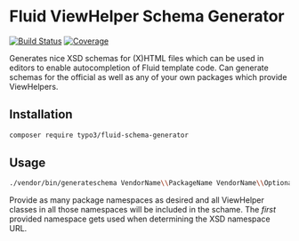 Fluid ViewHelper Schema Generator
=================================

[![Build Status](https://img.shields.io/travis/NamelessCoder/TYPO3.Fluid.SchemaGenerator.svg?branch=master&style=flat-square)](https://travis-ci.org/NamelessCoder/TYPO3.Fluid.SchemaGenerator)
[![Coverage](https://img.shields.io/coveralls/NamelessCoder/TYPO3.Fluid.SchemaGenerator.svg?branch=master&style=flat-square)](https://coveralls.io/r/NamelessCoder/TYPO3.Fluid.SchemaGenerator)

Generates nice XSD schemas for (X)HTML files which can be used in editors to enable
autocompletion of Fluid template code. Can generate schemas for the official as
well as any of your own packages which provide ViewHelpers.

Installation
------------

```bash
composer require typo3/fluid-schema-generator
```

Usage
-----

```bash
./vendor/bin/generateschema VendorName\\PackageName VendorName\\OptionalSecondPackage > schema.xsd
```

Provide as many package namespaces as desired and all ViewHelper classes in all those
namespaces will be included in the schame. The *first* provided namespace gets used
when determining the XSD namespace URL.
